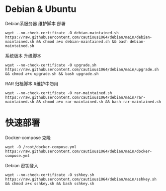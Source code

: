 # Debian & Ubuntu

Debian系服务器 维护脚本 部署
```
wget --no-check-certificate -O debian-maintained.sh https://raw.githubusercontent.com/cautious1064/debian/main/debian-maintained.sh && chmod a+x debian-maintained.sh && bash debian-maintained.sh
```

系统版本 升级脚本 
```
wget --no-check-certificate -O upgrade.sh https://raw.githubusercontent.com/cautious1064/debian/main/upgrade.sh && chmod a+x upgrade.sh && bash upgrade.sh
```

RAR 归档脚本 #维护中勿用
```
wget --no-check-certificate -O rar-maintained.sh https://raw.githubusercontent.com/cautious1064/debian/main/rar-maintained.sh && chmod a+x rar-maintained.sh && bash rar-maintained.sh
```

# 快速部署 

Docker-compose 克隆
```
wget -O /root/docker-compose.yml https://raw.githubusercontent.com/cautious1064/debian/main/docker-compose.yml
```
Debian 密钥登入
```
wget --no-check-certificate -O sshkey.sh https://raw.githubusercontent.com/cautious1064/debian/main/sshkey.sh && chmod a+x sshkey.sh && bash sshkey.sh
```
